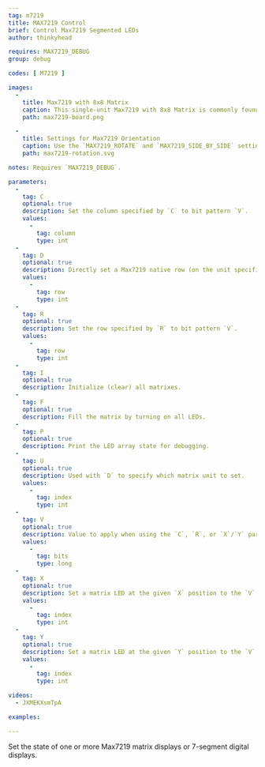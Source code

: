 ```yaml
---
tag: m7219
title: MAX7219 Control
brief: Control Max7219 Segmented LEDs
author: thinkyhead

requires: MAX7219_DEBUG
group: debug

codes: [ M7219 ]

images:
  -
    title: Max7219 with 8x8 Matrix
    caption: This single-unit Max7219 with 8x8 Matrix is commonly found online in both assembled and kit form for only a few dollars.
    path: max7219-board.png

  -
    title: Settings for Max7219 Orientation
    caption: Use the `MAX7219_ROTATE` and `MAX7219_SIDE_BY_SIDE` settings that best suit the orientation of your matrix according to this chart.
    path: max7219-rotation.svg

notes: Requires `MAX7219_DEBUG`.

parameters:
  -
    tag: C
    optional: true
    description: Set the column specified by `C` to bit pattern `V`.
    values:
      -
        tag: column
        type: int
  -
    tag: D
    optional: true
    description: Directly set a Max7219 native row (on the unit specified by `U`) to the 8-bit pattern `V`.
    values:
      -
        tag: row
        type: int
  -
    tag: R
    optional: true
    description: Set the row specified by `R` to bit pattern `V`.
    values:
      -
        tag: row
        type: int
  -
    tag: I
    optional: true
    description: Initialize (clear) all matrixes.
  -
    tag: F
    optional: true
    description: Fill the matrix by turning on all LEDs.
  -
    tag: P
    optional: true
    description: Print the LED array state for debugging.
  -
    tag: U
    optional: true
    description: Used with `D` to specify which matrix unit to set.
    values:
      -
        tag: index
        type: int
  -
    tag: V
    optional: true
    description: Value to apply when using the `C`, `R`, or `X`/`Y` parameters.
    values:
      -
        tag: bits
        type: long
  -
    tag: X
    optional: true
    description: Set a matrix LED at the given `X` position to the `V` value. If no `V` is given, toggle the LED state.
    values:
      -
        tag: index
        type: int
  -
    tag: Y
    optional: true
    description: Set a matrix LED at the given `Y` position to the `V` value. If no `V` is given, toggle the LED state.
    values:
      -
        tag: index
        type: int

videos:
  - JXMEKXsmTpA

examples:

---
```


Set the state of one or more Max7219 matrix displays or 7-segment digital displays.
